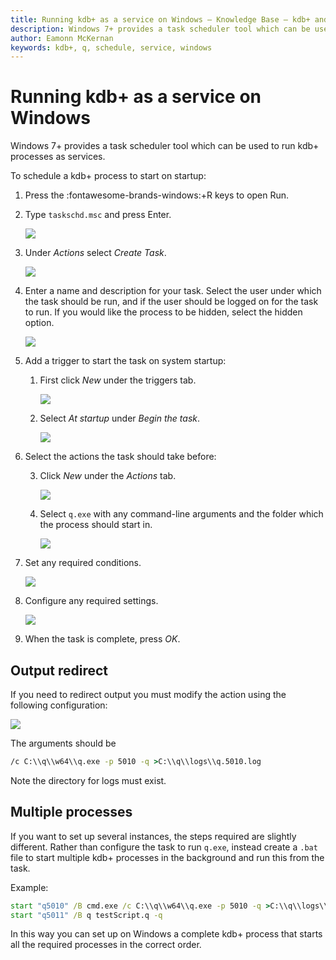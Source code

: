 ```yaml
---
title: Running kdb+ as a service on Windows – Knowledge Base – kdb+ and q documentation
description: Windows 7+ provides a task scheduler tool which can be used to run kdb+.
author: Eamonn McKernan
keywords: kdb+, q, schedule, service, windows
---
```

# Running kdb+ as a service on Windows



Windows 7+ provides a task scheduler tool which can be used to run kdb+
processes as services.

To schedule a kdb+ process to start on startup:

1.  Press the :fontawesome-brands-windows:+R keys to open Run.

2.  Type `taskschd.msc` and press Enter.
    
    ![](image1.png)

3.  Under _Actions_ select _Create Task_.
    
    ![](image2.png)

4.  Enter a name and description for your task. Select the user under
    which the task should be run, and if the user should be logged on
    for the task to run. If you would like the process to be hidden,
    select the hidden option.
    
    ![](image3.png)

5.  Add a trigger to start the task on system startup:
    
    1.  First click _New_ under the triggers tab.
        
        ![](image4.png)
    
    2.  Select _At startup_ under _Begin the task_.
        
        ![](image5.png)

6.  Select the actions the task should take before:
    
    3.  Click _New_ under the _Actions_ tab.
        
        ![](image6.png)
    
    4.  Select `q.exe` with any command-line arguments and the folder
        which the process should start in.
        
        ![](image7.png)

7.  Set any required conditions.
    
    ![](image8.png)

8.  Configure any required settings.
    
    ![](image9.png)

9.  When the task is complete, press _OK_.


## Output redirect

If you need to redirect output you must modify the action using
the following configuration:

![](image10.png)

The arguments should be

```bat
/c C:\\q\\w64\\q.exe -p 5010 -q >C:\\q\\logs\\q.5010.log
```

Note the directory for logs must exist.


## Multiple processes

If you want to set up several instances, the steps required are slightly
different. Rather than configure the task to run `q.exe`, instead
create a `.bat` file to start multiple kdb+ processes in the background
and run this from the task. 

Example:

```bat
start "q5010" /B cmd.exe /c C:\\q\\w64\\q.exe -p 5010 -q >C:\\q\\logs\\q.5010.log
start "q5011" /B q testScript.q -q
```

In this way you can set up on Windows a complete kdb+ process that
starts all the required processes in the correct order.

